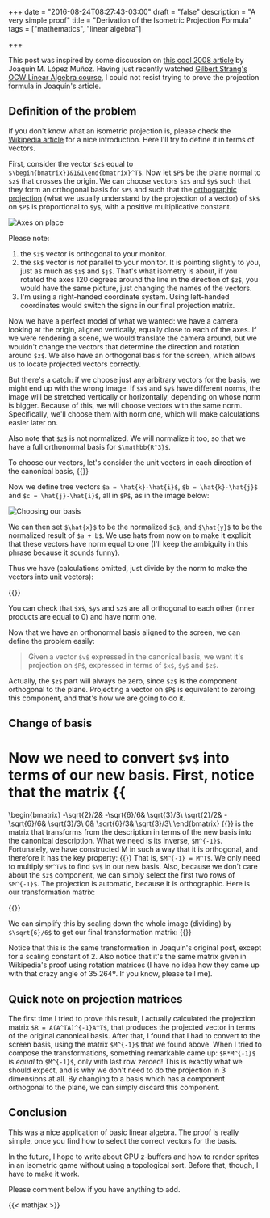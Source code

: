 +++
date = "2016-08-24T08:27:43-03:00"
draft = "false"
description = "A very simple proof"
title = "Derivation of the Isometric Projection Formula"
tags = ["mathematics", "linear algebra"]

+++

This post was inspired by some discussion on [this cool 2008 article](http://bannalia.blogspot.com.br/2008/02/filmation-math.html) by Joaquín M. López Muñoz. Having just recently watched [Gilbert Strang's OCW Linear Algebra course](http://ocw.mit.edu/courses/mathematics/18-06-linear-algebra-spring-2010/), I could not resist trying to prove the projection formula in Joaquín's article.

## Definition of the problem
If you don't know what an isometric projection is, please check the [Wikipedia article](https://en.wikipedia.org/wiki/Isometric_projection) for a nice introduction. Here I'll try to define it in terms of vectors.

First, consider the vector `$z$` equal to `$\begin{bmatrix}1&1&1\end{bmatrix}^T$`. Now let `$P$` be the plane normal to `$z$` that crosses the origin. We can choose vectors `$x$` and `$y$` such that they form an orthogonal basis for `$P$` and such that the [orthographic projection](https://en.wikipedia.org/wiki/Orthographic_projection) (what we usually understand by the projection of a vector) of `$k$` on `$P$` is proportional to `$y$`, with a positive multiplicative constant.

![Axes on place](/axes.png)

Please note:

1. the `$z$` vector is orthogonal to your monitor.
2. the `$k$` vector is *not* parallel to your monitor. It is pointing slightly to you, just as much as `$i$` and `$j$`. That's what isometry is about, if you rotated the axes 120 degrees around the line in the direction of `$z$`, you would have the same picture, just changing the names of the vectors.
3. I'm using a right-handed coordinate system. Using left-handed coordinates would switch the signs in our final projection matrix.

Now we have a perfect model of what we wanted: we have a camera looking at the origin, aligned vertically, equally close to each of the axes. If we were rendering a scene, we would translate the camera around, but we wouldn't change the vectors that determine the direction and rotation around `$z$`. We also have an orthogonal basis for the screen, which allows us to locate projected vectors correctly.

But there's a catch: if we choose just any arbitrary vectors for the basis, we might end up with the wrong image. If `$x$` and `$y$` have different norms, the image will be stretched vertically or horizontally, depending on whose norm is bigger. Because of this, we will choose vectors with the same norm. Specifically, we'll choose them with norm one, which will make calculations easier later on.

Also note that `$z$` is not normalized. We will normalize it too, so that we have a full orthonormal basis for `$\mathbb{R^3}$`.

To choose our vectors, let's consider the unit vectors in each direction of the canonical basis,
{{<math>}}
\hat{i} =
\begin{bmatrix}
1\\ 0\\ 0
\end{bmatrix},
\hat{j} =
\begin{bmatrix}
0\\ 1\\ 0
\end{bmatrix},
\hat{k} =
\begin{bmatrix}
0\\ 0\\ 1
\end{bmatrix}
{{</math>}}

Now we define tree vectors `$a = \hat{k}-\hat{i}$`, `$b = \hat{k}-\hat{j}$` and `$c = \hat{j}-\hat{i}$`, all in `$P$`, as in the image below:

![Choosing our basis](/unitvectors.png)

We can then set `$\hat{x}$` to be the normalized `$c$`, and `$\hat{y}$` to be the normalized result of `$a + b$`. We use hats from now on to make it explicit that these vectors have norm equal to one (I'll keep the ambiguity in this phrase because it sounds funny).

Thus we have (calculations omitted, just divide by the norm to make the vectors into unit vectors):

{{<math>}}
\hat{x} =
\begin{bmatrix}
-\sqrt{2}/2\\ \sqrt{2}/2\\ 0
\end{bmatrix},
\hat{y} =
\begin{bmatrix}
-\sqrt{6}/6\\ -\sqrt{6}/6\\ \sqrt{6}/3
\end{bmatrix},
\hat{z} =
\begin{bmatrix}
\sqrt{3}/3\\ \sqrt{3}/3\\ \sqrt{3}/3
\end{bmatrix}
{{</math>}}

You can check that `$x$`, `$y$` and `$z$` are all orthogonal to each other (inner products are equal to 0) and have norm one.

Now that we have an orthonormal basis aligned to the screen, we can define the problem easily:

> Given a vector `$v$` expressed in the canonical basis, we want it's projection on `$P$`, expressed in terms of `$x$`, `$y$` and `$z$`.

Actually, the `$z$` part will always be zero, since `$z$` is the component orthogonal to the plane. Projecting a vector on `$P$` is equivalent to zeroing this component, and that's how we are going to do it.

## Change of basis

Now we need to convert `$v$` into terms of our new basis. First, notice that the matrix
{{<math>}}
M=
\left[
\begin{array}{c|c|c}
x & y & z
\end{array}
\right]
=
\begin{bmatrix}
-\sqrt{2}/2& -\sqrt{6}/6& \sqrt{3}/3\\
\sqrt{2}/2& -\sqrt{6}/6& \sqrt{3}/3\\
0& \sqrt{6}/3& \sqrt{3}/3\\
\end{bmatrix}
{{</math>}}
is the matrix that transforms from the description in terms of the new basis into the canonical description. What we need is its inverse, `$M^{-1}$`. Fortunately, we have constructed M in such a way that it is orthogonal, and therefore it has the key property:
{{<math>}}
M^TM=I
{{</math>}}
That is, `$M^{-1} = M^T$`. We only need to multiply `$M^Tv$` to find `$v$` in our new basis. Also, because we don't care about the `$z$` component, we can simply select the first two rows of `$M^{-1}$`. The projection is automatic, because it is orthographic. Here is our transformation matrix:

{{<math>}}
\begin{bmatrix}
-\sqrt{2}/2& \sqrt{2}/2& 0\\
-\sqrt{6}/6& -\sqrt{6}/6& \sqrt{6}/3
\end{bmatrix}
{{</math>}}

We can simplify this by scaling down the whole image (dividing) by `$\sqrt{6}/6$` to get our final transformation matrix:
{{<math>}}
\begin{bmatrix}
-\sqrt{3}& \sqrt{3}& 0\\
-1& -1& 2
\end{bmatrix}
{{</math>}}

Notice that this is the same transformation in Joaquín's original post, except for a scaling constant of 2. Also notice that it's the same matrix given in Wikipedia's proof using rotation matrices (I have no idea how they came up with that crazy angle of 35.264º. If you know, please tell me).

## Quick note on projection matrices
The first time I tried to prove this result, I actually calculated the projection matrix `$R = A(A^TA)^{-1}A^T$`, that produces the projected vector in terms of the original canonical basis. After that, I found that I had to convert to the screen basis, using the matrix `$M^{-1}$` that we found above. When I tried to compose the transformations, something remarkable came up: `$R*M^{-1}$` is *equal* to `$M^{-1}$`, only with last row zeroed! This is exactly what we should expect, and is why we don't need to do the projection in 3 dimensions at all. By changing to a basis which has a component orthogonal to the plane, we can simply discard this component.

## Conclusion
This was a nice application of basic linear algebra. The proof is really simple, once you find how to select the correct vectors for the basis.

In the future, I hope to write about GPU z-buffers and how to render sprites in an isometric game without using a topological sort. Before that, though, I have to make it work.

Please comment below if you have anything to add.

{{< mathjax >}}
